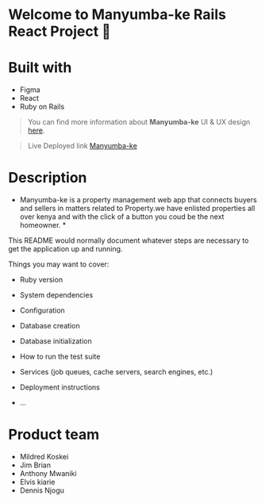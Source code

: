 # Welcome to  Manyumba-ke Rails React Project 👋

# Built with
* Figma
* React
* Ruby on Rails

> You can find more information about **Manyumba-ke** UI & UX design [here](https://www.figma.com/file/qedqL3bZAHGDt7VjJ4VEVk/Manyumba-ke-project-design?node-id=0%3A1&t=xhLcuCRR7GQZ26XA-1).

> Live Deployed link [Manyumba-ke](manyumbake.onrender.com)

# Description
* Manyumba-ke is a property management web app that connects buyers and sellers in matters related to Property.we have enlisted properties all over kenya and with the click of a button you coud be the next homeowner. *



This README would normally document whatever steps are necessary to get the
application up and running.

Things you may want to cover:

* Ruby version

* System dependencies

* Configuration

* Database creation

* Database initialization

* How to run the test suite

* Services (job queues, cache servers, search engines, etc.)

* Deployment instructions

* ...
# Product team
* Mildred Koskei
* Jim Brian
* Anthony Mwaniki
* Elvis kiarie
* Dennis Njogu
